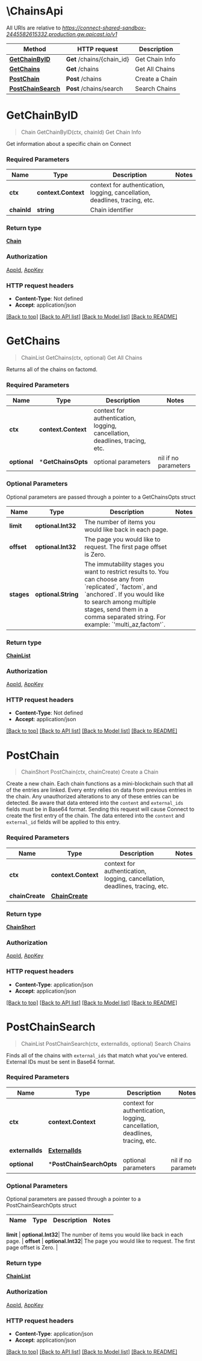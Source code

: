 # \ChainsApi

All URIs are relative to *https://connect-shared-sandbox-2445582615332.production.gw.apicast.io/v1*

Method | HTTP request | Description
------------- | ------------- | -------------
[**GetChainByID**](ChainsApi.md#GetChainByID) | **Get** /chains/{chain_id} | Get Chain Info
[**GetChains**](ChainsApi.md#GetChains) | **Get** /chains | Get All Chains
[**PostChain**](ChainsApi.md#PostChain) | **Post** /chains | Create a Chain
[**PostChainSearch**](ChainsApi.md#PostChainSearch) | **Post** /chains/search | Search Chains


# **GetChainByID**
> Chain GetChainByID(ctx, chainId)
Get Chain Info

Get information about a specific chain on Connect

### Required Parameters

Name | Type | Description  | Notes
------------- | ------------- | ------------- | -------------
 **ctx** | **context.Context** | context for authentication, logging, cancellation, deadlines, tracing, etc.
  **chainId** | **string**| Chain identifier | 

### Return type

[**Chain**](Chain.md)

### Authorization

[AppId](../README.md#AppId), [AppKey](../README.md#AppKey)

### HTTP request headers

 - **Content-Type**: Not defined
 - **Accept**: application/json

[[Back to top]](#) [[Back to API list]](../README.md#documentation-for-api-endpoints) [[Back to Model list]](../README.md#documentation-for-models) [[Back to README]](../README.md)

# **GetChains**
> ChainList GetChains(ctx, optional)
Get All Chains

Returns all of the chains on factomd.

### Required Parameters

Name | Type | Description  | Notes
------------- | ------------- | ------------- | -------------
 **ctx** | **context.Context** | context for authentication, logging, cancellation, deadlines, tracing, etc.
 **optional** | ***GetChainsOpts** | optional parameters | nil if no parameters

### Optional Parameters
Optional parameters are passed through a pointer to a GetChainsOpts struct

Name | Type | Description  | Notes
------------- | ------------- | ------------- | -------------
 **limit** | **optional.Int32**| The number of items you would like back in each page. | 
 **offset** | **optional.Int32**| The page you would like to request. The first page offset is Zero. | 
 **stages** | **optional.String**| The immutability stages you want to restrict results to. You can choose any from &#x60;replicated&#x60;, &#x60;factom&#x60;, and &#x60;anchored&#x60;. If you would like to search among multiple stages, send them in a comma separated string. For example: &#x60;&#39;multi_az,factom&#39;&#x60;. | 

### Return type

[**ChainList**](ChainList.md)

### Authorization

[AppId](../README.md#AppId), [AppKey](../README.md#AppKey)

### HTTP request headers

 - **Content-Type**: Not defined
 - **Accept**: application/json

[[Back to top]](#) [[Back to API list]](../README.md#documentation-for-api-endpoints) [[Back to Model list]](../README.md#documentation-for-models) [[Back to README]](../README.md)

# **PostChain**
> ChainShort PostChain(ctx, chainCreate)
Create a Chain

Create a new chain. Each chain functions as a mini-blockchain such that all of the entries are linked. Every entry relies on data from previous entries in the chain. Any unauthorized alterations to any of these entries can be detected. Be aware that data entered into the `content` and `external_ids` fields must be in Base64 format. Sending this request will cause Connect to create the first entry of the chain. The data entered into the `content` and `external_id` fields will be applied to this entry.

### Required Parameters

Name | Type | Description  | Notes
------------- | ------------- | ------------- | -------------
 **ctx** | **context.Context** | context for authentication, logging, cancellation, deadlines, tracing, etc.
  **chainCreate** | [**ChainCreate**](ChainCreate.md)|  | 

### Return type

[**ChainShort**](ChainShort.md)

### Authorization

[AppId](../README.md#AppId), [AppKey](../README.md#AppKey)

### HTTP request headers

 - **Content-Type**: application/json
 - **Accept**: application/json

[[Back to top]](#) [[Back to API list]](../README.md#documentation-for-api-endpoints) [[Back to Model list]](../README.md#documentation-for-models) [[Back to README]](../README.md)

# **PostChainSearch**
> ChainList PostChainSearch(ctx, externalIds, optional)
Search Chains

Finds all of the chains with `external_ids` that match what you've entered. External IDs must be sent in Base64 format.

### Required Parameters

Name | Type | Description  | Notes
------------- | ------------- | ------------- | -------------
 **ctx** | **context.Context** | context for authentication, logging, cancellation, deadlines, tracing, etc.
  **externalIds** | [**ExternalIds**](ExternalIds.md)|  | 
 **optional** | ***PostChainSearchOpts** | optional parameters | nil if no parameters

### Optional Parameters
Optional parameters are passed through a pointer to a PostChainSearchOpts struct

Name | Type | Description  | Notes
------------- | ------------- | ------------- | -------------

 **limit** | **optional.Int32**| The number of items you would like back in each page. | 
 **offset** | **optional.Int32**| The page you would like to request. The first page offset is Zero. | 

### Return type

[**ChainList**](ChainList.md)

### Authorization

[AppId](../README.md#AppId), [AppKey](../README.md#AppKey)

### HTTP request headers

 - **Content-Type**: application/json
 - **Accept**: application/json

[[Back to top]](#) [[Back to API list]](../README.md#documentation-for-api-endpoints) [[Back to Model list]](../README.md#documentation-for-models) [[Back to README]](../README.md)

